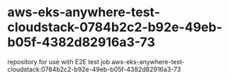 # aws-eks-anywhere-test-cloudstack-0784b2c2-b92e-49eb-b05f-4382d82916a3-73
repository for use with E2E test job aws-eks-anywhere-test-cloudstack:0784b2c2-b92e-49eb-b05f-4382d82916a3-73
